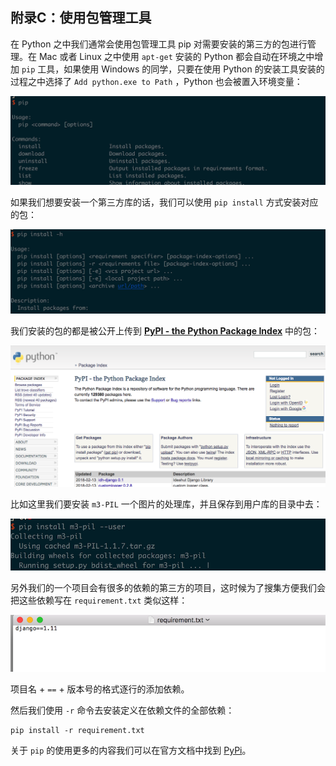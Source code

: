 ## 附录C：使用包管理工具

在 Python 之中我们通常会使用包管理工具 pip 对需要安装的第三方的包进行管理。在 Mac 或者 Linux 之中使用 `apt-get` 安装的 Python 都会自动在环境之中增加 `pip` 工具，如果使用 Windows 的同学，只要在使用 Python 的安装工具安装的过程之中选择了 `Add python.exe to Path` ，Python 也会被置入环境变量：

![pip-init](appendix/pip-init.png)

如果我们想要安装一个第三方库的话，我们可以使用 `pip install` 方式安装对应的包：

![pip-install](appendix/pip-install.png)

我们安装的包的都是被公开上传到 **[PyPI - the Python Package Index](https://pypi.python.org/pypi)** 中的包：

![pypi](appendix/pypi.png)

比如这里我们要安装 `m3-PIL` 一个图片的处理库，并且保存到用户库的目录中去：

![m3-PIL](appendix/pip-m3-pil.png)

另外我们的一个项目会有很多的依赖的第三方的项目，这时候为了搜集方便我们会把这些依赖写在 `requirement.txt` 类似这样：

![requirement](appendix/requirement.png)

项目名 + `==` + 版本号的格式逐行的添加依赖。

然后我们使用 `-r` 命令去安装定义在依赖文件的全部依赖：

``` shell
pip install -r requirement.txt
```

关于 `pip` 的使用更多的内容我们可以在官方文档中找到 [PyPi](https://pip.pypa.io/en/stable/)。




































